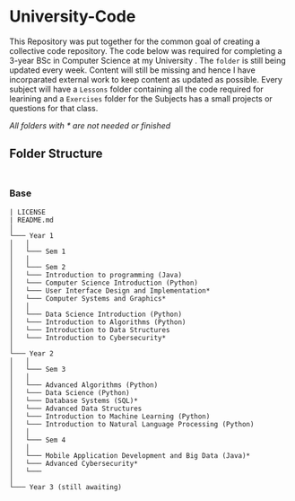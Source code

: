 # University-Code

This Repository was put together for the common goal of creating a collective code repository. The code below was required for completing a 3-year 
BSc in Computer Science at my University . The `folder` is still being updated every week. Content will still be missing and hence I have incorparated external work to keep content as updated as possible. Every subject will have a `Lessons` folder containing all the code required for learining and a `Exercises` folder for the Subjects has a small projects or questions for that class.

_All folders with * are not needed or finished_ 

## **Folder Structure** <br><br>


### Base

```
| LICENSE
| README.md
│
└─── Year 1
│   │
│   └─── Sem 1
│   │
│   └─── Sem 2
│   └─── Introduction to programming (Java)
│   └─── Computer Science Introduction (Python)
│   └─── User Interface Design and Implementation*
│   └─── Computer Systems and Graphics*
│   │
│   └─── Data Science Introduction (Python)
│   └─── Introduction to Algorithms (Python)
│   └─── Introduction to Data Structures
│   └─── Introduction to Cybersecurity*
│
└─── Year 2
│   │
│   └─── Sem 3
│   │
│   └─── Advanced Algorithms (Python)
│   └─── Data Science (Python)
│   └─── Database Systems (SQL)*
│   └─── Advanced Data Structures
│   └─── Introduction to Machine Learning (Python)
│   └─── Introduction to Natural Language Processing (Python)
│   │
│   └─── Sem 4
│   │
│   └─── Mobile Application Development and Big Data (Java)*
│   └─── Advanced Cybersecurity*
│   └─── 
│
└─── Year 3 (still awaiting)
```






